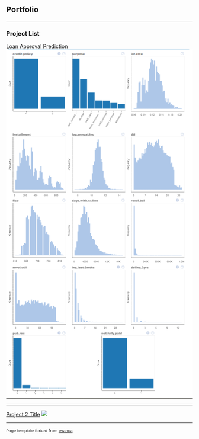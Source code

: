 ## Portfolio

---

### Project List

[Loan Approval Prediction](/Loan-Approval-Prediction)
<img src="images/P00120230418.PNG?raw=true"/>

---
[Project 2 Title](/Case-Study-Bellabeat-Analysis-Using-Python)
<img src="images/dummy_thumbnail.jpg?raw=true"/>





---
<p style="font-size:11px">Page template forked from <a href="https://github.com/evanca/quick-portfolio">evanca</a></p>
<!-- Remove above link if you don't want to attibute -->
